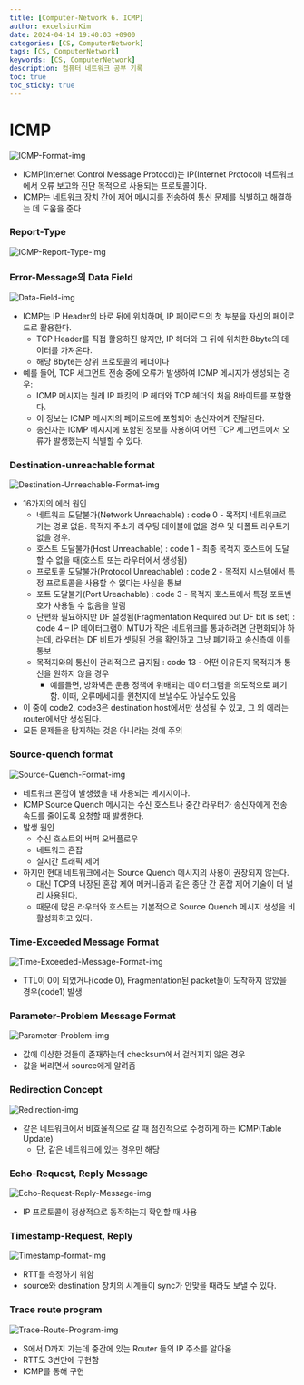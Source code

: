 ```yaml
---
title: [Computer-Network 6. ICMP]
author: excelsiorKim
date: 2024-04-14 19:40:03 +0900
categories: [CS, ComputerNetwork]
tags: [CS, ComputerNetwork]
keywords: [CS, ComputerNetwork]
description: 컴퓨터 네트워크 공부 기록
toc: true
toc_sticky: true
---
```


# ICMP

![ICMP-Format-img](/assets/img/2024-04-15-Network-6/ICMP-Format.png)

- ICMP(Internet Control Message Protocol)는 IP(Internet Protocol) 네트워크에서 오류 보고와 진단 목적으로 사용되는 프로토콜이다.
- ICMP는 네트워크 장치 간에 제어 메시지를 전송하여 통신 문제를 식별하고 해결하는 데 도움을 준다

### Report-Type

![ICMP-Report-Type-img](/assets/img/2024-04-15-Network-6/ICMP-Report-Type.png)

### Error-Message의 Data Field

![Data-Field-img](/assets/img/2024-04-15-Network-6/Data-Field.png)

- ICMP는 IP Header의 바로 뒤에 위치하며, IP 페이로드의 첫 부분을 자신의 페이로드로 활용한다.
  - TCP Header를 직접 활용하진 않지만, IP 헤더와 그 뒤에 위치한 8byte의 데이터를 가져온다.
  - 해당 8byte는 상위 프로토콜의 헤더이다
- 예를 들어, TCP 세그먼트 전송 중에 오류가 발생하여 ICMP 메시지가 생성되는 경우:
  - ICMP 메시지는 원래 IP 패킷의 IP 헤더와 TCP 헤더의 처음 8바이트를 포함한다.
  - 이 정보는 ICMP 메시지의 페이로드에 포함되어 송신자에게 전달된다.
  - 송신자는 ICMP 메시지에 포함된 정보를 사용하여 어떤 TCP 세그먼트에서 오류가 발생했는지 식별할 수 있다.

### Destination-unreachable format

![Destination-Unreachable-Format-img](/assets/img/2024-04-15-Network-6/Destination-Unreachable-Format.png)

- 16가지의 에러 원인
  - 네트워크 도달불가(Network Unreachable) : code 0 - 목적지 네트워크로 가는 경로 없음. 목적지 주소가 라우팅 테이블에 없을 경우 및 디폴트 라우트가 없을 경우.
  - 호스트 도달불가(Host Unreachable) : code 1 - 최종 목적지 호스트에 도달할 수 없을 때(호스트 또는 라우터에서 생성됨)
  - 프로토콜 도달불가(Protocol Unreachable) : code 2 - 목적지 시스템에서 특정 프로토콜을 사용할 수 없다는 사실을 통보
  - 포트 도달불가(Port Ureachable) : code 3 - 목적지 호스트에서 특정 포트번호가 사용될 수 없음을 알림
  - 단편화 필요하지만 DF 설정됨(Fragmentation Required but DF bit is set) : code 4 – IP 데이터그램이 MTU가 작은 네트워크를 통과하려면 단편화되야 하는데, 라우터는 DF 비트가 셋팅된 것을 확인하고 그냥 폐기하고 송신측에 이를 통보
  - 목적지와의 통신이 관리적으로 금지됨 : code 13 - 어떤 이유든지 목적지가 통신을 원하지 않을 경우
    - 예를들면, 방화벽은 운용 정책에 위배되는 데이터그램을 의도적으로 폐기함. 이때, 오류메세지를 원천지에 보낼수도 아닐수도 있음
- 이 중에 code2, code3은 destination host에서만 생성될 수 있고, 그 외 에러는 router에서만 생성된다.
- 모든 문제들을 탐지하는 것은 아니라는 것에 주의

### Source-quench format

![Source-Quench-Format-img](/assets/img/2024-04-15-Network-6/Source-Quench-Format.png)

- 네트워크 혼잡이 발생했을 때 사용되는 메시지이다.
- ICMP Source Quench 메시지는 수신 호스트나 중간 라우터가 송신자에게 전송 속도를 줄이도록 요청할 때 발생한다.
- 발생 원인
  - 수신 호스트의 버퍼 오버플로우
  - 네트워크 혼잡
  - 실시간 트래픽 제어
- 하지만 현대 네트워크에서는 Source Quench 메시지의 사용이 권장되지 않는다.
  - 대신 TCP의 내장된 혼잡 제어 메커니즘과 같은 종단 간 혼잡 제어 기술이 더 널리 사용된다.
  - 때문에 많은 라우터와 호스트는 기본적으로 Source Quench 메시지 생성을 비활성화하고 있다.

### Time-Exceeded Message Format

![Time-Exceeded-Message-Format-img](/assets/img/2024-04-15-Network-6/Time-Exceeded-Message-Format.png)

- TTL이 0이 되었거나(code 0), Fragmentation된 packet들이 도착하지 않았을 경우(code1) 발생

### Parameter-Problem Message Format

![Parameter-Problem-img](/assets/img/2024-04-15-Network-6/Parameter-Problem-Message-Format.png)

- 값에 이상한 것들이 존재하는데 checksum에서 걸러지지 않은 경우
- 값을 버리면서 source에게 알려줌

### Redirection Concept

![Redirection-img](/assets/img/2024-04-15-Network-6/Redirection.png)

- 같은 네트워크에서 비효율적으로 갈 때 점진적으로 수정하게 하는 ICMP(Table Update)
  - 단, 같은 네트워크에 있는 경우만 해당

### Echo-Request, Reply Message

![Echo-Request-Reply-Message-img](/assets/img/2024-04-15-Network-6/Echo-Request-Reply-Message.png)

- IP 프로토콜이 정상적으로 동작하는지 확인할 때 사용

### Timestamp-Request, Reply

![Timestamp-format-img](/assets/img/2024-04-15-Network-6/Timestamp-message.png)

- RTT를 측정하기 위함
- source와 destination 장치의 시계들이 sync가 안맞을 때라도 보낼 수 있다.

### Trace route program

![Trace-Route-Program-img](/assets/img/2024-04-15-Network-6/Trace-Route-Program.png)

- S에서 D까지 가는데 중간에 있는 Router 들의 IP 주소를 알아옴
- RTT도 3번만에 구현함
- ICMP를 통해 구현
